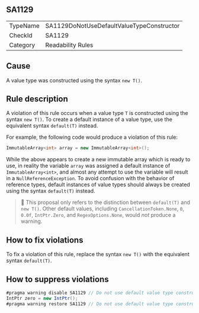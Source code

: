 ## SA1129

<table>
<tr>
  <td>TypeName</td>
  <td>SA1129DoNotUseDefaultValueTypeConstructor</td>
</tr>
<tr>
  <td>CheckId</td>
  <td>SA1129</td>
</tr>
<tr>
  <td>Category</td>
  <td>Readability Rules</td>
</tr>
</table>

## Cause

A value type was constructed using the syntax `new T()`.

## Rule description

A violation of this rule occurs when a value type `T` is constructed using the syntax `new T()`. To create a default
instance of a value type, use the equivalent syntax `default(T)` instead.

For example, the following code would produce a violation of this rule:

```csharp
ImmutableArray<int> array = new ImmutableArray<int>();
```

While the above appears to create a new immutable array which is ready to use, in reality the variable `array` was
assigned a default instance of `ImmutableArray<int>`, and almost any attempt to use the variable will result in a
`NullReferenceException`. To avoid confusion with the behavior of reference types, default instances of value types
should always be created using the syntax `default(T)` instead.

> :memo: This proposal only refers to the distinction between `default(T)` and `new T()`. Other default values,
> including `CancellationToken.None`, `0`, `0.0f`, `IntPtr.Zero`, and `RegexOptions.None`, would *not* produce a
> warning.

## How to fix violations

To fix a violation of this rule, replace the syntax `new T()` with the equivalent syntax `default(T)`.

## How to suppress violations

```csharp
#pragma warning disable SA1129 // Do not use default value type constructor
IntPtr zero = new IntPtr();
#pragma warning restore SA1129 // Do not use default value type constructor
```

